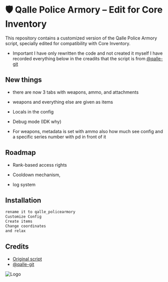 

# 🛡️ Qalle Police Armory – Edit for Core Inventory


This repository contains a customized version of the Qalle Police Armory script, specially edited for compatibility with Core Inventory.



- Important I have only rewritten the code and not created it myself I have recorded everything below in the creadits that the script is from [@qalle-git](https://github.com/qalle-git/qalle_policearmory)

## New things

- there are now 3 tabs with weapons, ammo, and attachments

- weapons and everything else are given as items

- Locals in the config

- Debug mode (IDK why)

- For weapons, metadata is set with ammo also how much see config and a specific series number with pd in front of it

## Roadmap

- Rank-based access rights

- Cooldown mechanism,

- log system 


## Installation

```bash
rename it to qalle_policearmory
Customize Config
Create items 
Change coordinates 
and relax
```
    
## Credits

- [Original script](https://github.com/qalle-git/qalle_policearmory)
- [@qalle-git](https://github.com/qalle-git/qalle_policearmory)


![Logo](https://images.guns.lol/Frik3.png)

